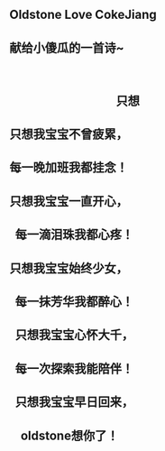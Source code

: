 ## Oldstone Love CokeJiang

##                                 献给小傻瓜的一首诗~
            
##                                       只想

##                                 只想我宝宝不曾疲累，
##                                 每一晚加班我都挂念！
##                                 只想我宝宝一直开心，
##                                 每一滴泪珠我都心疼！
##                                 只想我宝宝始终少女，
##                                 每一抹芳华我都醉心！
##                                 只想我宝宝心怀大千，
##                                 每一次探索我能陪伴！
##                                 只想我宝宝早日回来，
##                                  oldstone想你了！
